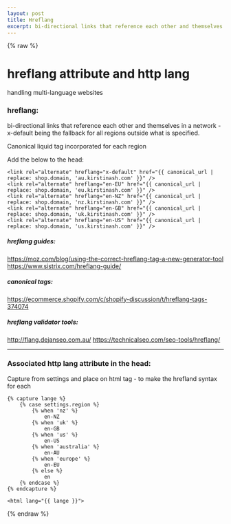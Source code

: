 ```yaml
---
layout: post
title: Hreflang
excerpt: bi-directional links that reference each other and themselves in a network - x-default being the fallback for all regions outside what is specified.
---
```

{% raw %}

# hreflang attribute and http lang
handling multi-language websites

### hreflang:

bi-directional links that reference each other and themselves in a network - x-default being the fallback for all regions outside what is specified.

Canonical liquid tag incorporated for each region

Add the below to the head:
```
<link rel="alternate" hreflang="x-default" href="{{ canonical_url | replace: shop.domain, 'au.kirstinash.com' }}" />
<link rel="alternate" hreflang="en-EU" href="{{ canonical_url | replace: shop.domain, 'eu.kirstinash.com' }}" />
<link rel="alternate" hreflang="en-NZ" href="{{ canonical_url | replace: shop.domain, 'nz.kirstinash.com' }}" />
<link rel="alternate" hreflang="en-GB" href="{{ canonical_url | replace: shop.domain, 'uk.kirstinash.com' }}" />
<link rel="alternate" hreflang="en-US" href="{{ canonical_url | replace: shop.domain, 'us.kirstinash.com' }}" />
```

##### hreflang guides:
https://moz.com/blog/using-the-correct-hreflang-tag-a-new-generator-tool
https://www.sistrix.com/hreflang-guide/

##### canonical tags:
https://ecommerce.shopify.com/c/shopify-discussion/t/hreflang-tags-374074

##### hreflang validator tools:
http://flang.dejanseo.com.au/
https://technicalseo.com/seo-tools/hreflang/

---

### Associated http lang attribute in the head:

Capture from settings and place on html tag - to make the hrefland syntax for each

```
{% capture lange %}
	{% case settings.region %}
		{% when 'nz' %}
			en-NZ
		{% when 'uk' %}
			en-GB
		{% when 'us' %}
			en-US
		{% when 'australia' %}
			en-AU
		{% when 'europe' %}
			en-EU
		{% else %}
			en
	{% endcase %}
{% endcapture %}

<html lang="{{ lange }}"> 
```


{% endraw %}
